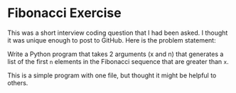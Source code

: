 # Fibonacci Exercise

This was a short interview coding question that I had been asked. I thought it was unique enough to post to GitHub. Here is the problem statement:

Write a Python program that takes 2 arguments (x and n) that generates a list of the first `n` elements in the Fibonacci sequence that are greater than `x`.

This is a simple program with one file, but thought it might be helpful to others. 
